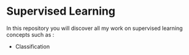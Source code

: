 # Supervised Learning

In this repository you will discover all my work on supervised learning concepts such as :

- Classification

